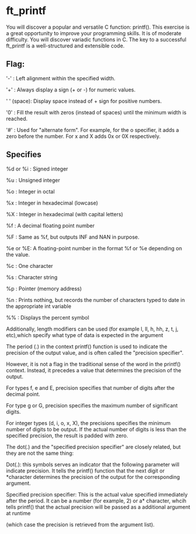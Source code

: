 # ft_printf
You will discover a popular and versatile C function: printf(). This exercise is a great opportunity to improve your programming skills. It is of moderate difficulty. You will discover variadic functions in C. The key to a successful ft_printf is a well-structured and extensible code.

## Flag:

'-' : Left alignment within the specified width.

'+' : Always display a sign (+ or -) for numeric values.

' ' (space): Display space instead of + sign for positive numbers.

'0' : Fill the result with zeros (instead of spaces) until the minimum width is reached.

'#' : Used for "alternate form". For example, for the o specifier, it adds a zero before the number. For x and X adds 0x or 0X respectively.

## Specifies 
%d or %i : Signed integer 

%u : Unsigned integer 

%o : Integer in octal 

%x : Integer in hexadecimal (lowcase)

%X : Integer in hexadecimal (with capital letters)

%f : A decimal floating point number

%F : Same as %f, but outputs INF and NAN in purpose.

%e or %E: A floating-point number in the format %f or %e depending on the value. 

%c : One character 

%s : Character string 

%p : Pointer (memory address)

%n : Prints nothing, but records the number of characters typed to date in the appropriate int variable 

%% : Displays the percent symbol

Additionally, length modifiers can be used (for example l, ll, h, hh, z, t, j, etc),which specify what type of data is expected in the argument

The period (.) in the context printf() function is used to indicate the precision of the output value, and is often called the "precision specifier".

However, it is not a flag in the traditional sense of the word in the printf() context. Instead, it precedes a value that determines the precision of the output.

For types f, e and E, precision specifies that number of digits after the decimal point.

For type g or G, precision specifies the maximum number of significant digits.

For integer types (d, i, o, x, X), the precisions specifies the minimum number of digits to be output. If the actual number of digits is less than the specified precision, the result is padded with zero.

The dot(.) and the "specified precision specifier" are closely related, but they are not the same thing:

Dot(.): this symbols serves an indicator that the following parameter will indicate precision. It tells the printf() function that the next digit or *character determines the precision of the output for the corresponding argument.

Specified precision specifier: This is the actual value specified immediately after the period. It can be a number (for example, 2) or a* character, whcih tells printf() that the actual precision will be passed as a additional argument at runtime 

(which case the precision is retrieved from the argument list).

